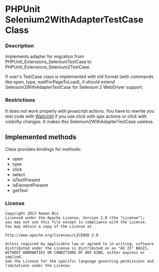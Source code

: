 PHPUnit Selenium2WithAdapterTestCase Class
==========================

### Description

Implements adapter for migration from PHPUnit_Extensions_SeleniumTestCase
to PHPUnit_Extensions_Selenium2TestCase.

If user's TestCase class is implemented with old format 
(with commands like open, type, waitForPageToLoad), 
it should extend Selenium2WithAdapterTestCase for Selenium 2 WebDriver support.

### Restrictions

It does not work properly with javascript actions.
You have to rewrite you test code with [WaitUntil](https://github.com/sebastianbergmann/phpunit-selenium/blob/master/Tests/Selenium2TestCase/WaitUntilTest.php#L55) 
if you use click with ajax actions or click with visibility changes.
It makes this Selenium2WithAdapterTestCase useless.

## Implemented methods

Class provides bindings for methods:

* open
* type
* click
* select
* isTextPresent
* isElementPresent
* getText

### License
    Copyright 2013 Roman Nix
    Licensed under the Apache License, Version 2.0 (the "License");
    you may not use this file except in compliance with the License.
    You may obtain a copy of the License at
    
    http://www.apache.org/licenses/LICENSE-2.0
    
    Unless required by applicable law or agreed to in writing, software
    distributed under the License is distributed on an "AS IS" BASIS,
    WITHOUT WARRANTIES OR CONDITIONS OF ANY KIND, either express or implied.
    See the License for the specific language governing permissions and
    limitations under the License.

